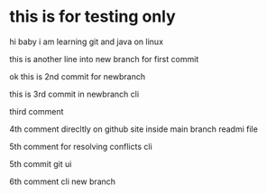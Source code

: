 # this is for testing only 
hi baby i am learning git and java on linux

this is another line into new branch for first commit

ok this is 2nd commit for newbranch

this is 3rd commit in newbranch cli

third comment 

4th comment direcltly on github site inside main branch readmi file

5th comment for resolving conflicts cli

5th commit git ui

6th comment cli new branch
